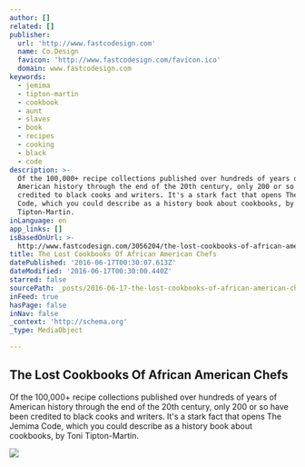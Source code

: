 ```yaml
---
author: []
related: []
publisher:
  url: 'http://www.fastcodesign.com'
  name: Co.Design
  favicon: 'http://www.fastcodesign.com/favicon.ico'
  domain: www.fastcodesign.com
keywords:
  - jemima
  - tipton-martin
  - cookbook
  - aunt
  - slaves
  - book
  - recipes
  - cooking
  - black
  - code
description: >-
  Of the 100,000+ recipe collections published over hundreds of years of
  American history through the end of the 20th century, only 200 or so have been
  credited to black cooks and writers. It's a stark fact that opens The Jemima
  Code, which you could describe as a history book about cookbooks, by Toni
  Tipton-Martin.
inLanguage: en
app_links: []
isBasedOnUrl: >-
  http://www.fastcodesign.com/3056204/the-lost-cookbooks-of-african-american-chefs?position=3&partner=newsletter&campaign_date=02022016&utm_content=buffer6189e&utm_medium=social&utm_source=twitter.com&utm_campaign=buffer
title: The Lost Cookbooks Of African American Chefs
datePublished: '2016-06-17T00:30:07.613Z'
dateModified: '2016-06-17T00:30:00.440Z'
starred: false
sourcePath: _posts/2016-06-17-the-lost-cookbooks-of-african-american-chefs.md
inFeed: true
hasPage: false
inNav: false
_context: 'http://schema.org'
_type: MediaObject

---
```

<article style=""><h1>The Lost Cookbooks Of African American Chefs</h1><p>Of the 100,000+ recipe collections published over hundreds of years of American history through the end of the 20th century, only 200 or so have been credited to black cooks and writers. It's a stark fact that opens The Jemima Code, which you could describe as a history book about cookbooks, by Toni Tipton-Martin.</p><img src="http://b.fastcompany.net/multisite_files/fastcompany/imagecache/620x350/poster/2016/02/3056204-poster-p-1-the-lost-cookbooks-of-african-american-chefs.jpg" /></article>